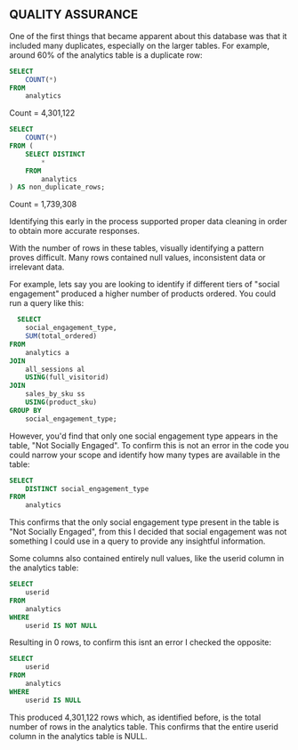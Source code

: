 ## QUALITY ASSURANCE

One of the first things that became apparent about this database was that it included many duplicates, especially on the larger tables. For example, around 60% of the analytics table is a duplicate row:
```sql
SELECT
	COUNT(*)
FROM
	analytics
```
Count = 4,301,122
``` sql
SELECT
	COUNT(*) 
FROM (
	SELECT DISTINCT
		* 
  	FROM
		analytics
) AS non_duplicate_rows;
```
Count = 1,739,308

Identifying this early in the process supported proper data cleaning in order to obtain more accurate responses.

With the number of rows in these tables, visually identifying a pattern proves difficult. Many rows contained null values, inconsistent data or irrelevant data.

For example, lets say you are looking to identify if different tiers of "social engagement" produced a higher number of products ordered. You could run a query like this:

``` sql
  SELECT
	social_engagement_type,
	SUM(total_ordered)
FROM
	analytics a
JOIN
	all_sessions al
	USING(full_visitorid)
JOIN
	sales_by_sku ss
	USING(product_sku)
GROUP BY
	social_engagement_type;
```
However, you'd find that only one social engagement type appears in the table, "Not Socially Engaged".
To confirm this is not an error in the code you could narrow your scope and identify how many types are available in the table:

```sql
SELECT
	DISTINCT social_engagement_type
FROM
	analytics
```
This confirms that the only social engagement type present in the table is "Not Socially Engaged", from this I decided that social engagement was not something I could use in a query to provide any insightful information.

Some columns also contained entirely null values, like the userid column in the analytics table:
``` sql
SELECT
	userid
FROM
	analytics
WHERE
	userid IS NOT NULL
```
Resulting in 0 rows, to confirm this isnt an error I checked the opposite:
``` sql
SELECT
	userid
FROM
	analytics
WHERE
	userid IS NULL
```
This produced 4,301,122 rows which, as identified before, is the total number of rows in the analytics table. This confirms that the entire userid column in the analytics table is NULL.



